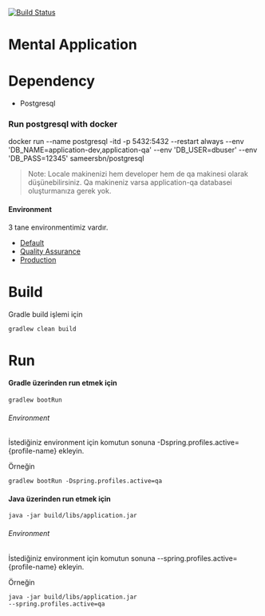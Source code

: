 [![Build Status](https://travis-ci.org/mental-soft/application.svg?branch=master)](https://travis-ci.org/mental-soft/application)

# Mental Application

# Dependency
 - Postgresql

### Run postgresql with docker
 docker run --name postgresql -itd -p 5432:5432 --restart always --env 'DB_NAME=application-dev,application-qa' --env 'DB_USER=dbuser' --env 'DB_PASS=12345' sameersbn/postgresql
 
 >Note: Locale makinenizi hem developer hem de qa makinesi olarak düşünebilirsiniz.
 Qa makineniz varsa application-qa databasei oluşturmanıza gerek yok.
 
#### Environment
 3 tane environmentimiz vardır. 
 - [Default](src/main/resources/config/application-default.yml)
 - [Quality Assurance](src/main/resources/config/application-qa.yml)
 - [Production](src/main/resources/config/application-prod.yml)
 
# Build
 Gradle build işlemi için
 
 <code>gradlew clean build</code>
 
# Run
 
#### Gradle üzerinden run etmek için
 
 <code>gradlew bootRun</code>
 
###### Environment
 İstediğiniz environment için komutun sonuna -Dspring.profiles.active={profile-name} ekleyin.
 
 Örneğin
 
 <code>gradlew bootRun -Dspring.profiles.active=qa</code>
 
 
#### Java üzerinden run etmek için
 
 <code>java -jar build/libs/application.jar</code>
 
###### Environment
 İstediğiniz environment için komutun sonuna --spring.profiles.active={profile-name} ekleyin.
 
 Örneğin
 
 <code>java -jar build/libs/application.jar --spring.profiles.active=qa</code>